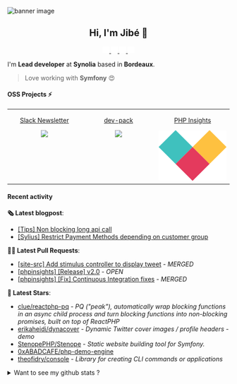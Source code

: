 ![banner image](https://images.unsplash.com/photo-1587929651402-ce54a2b3af41?crop=entropy&amp;cs=tinysrgb&amp;fit=crop&amp;fm=jpg&amp;h=300&amp;ixid=MnwxfDB8MXxyYW5kb218fHx8fHx8fHwxNjIzNzE3Mzgy&amp;ixlib=rb-1.2.1&amp;q=80&amp;utm_campaign=api-credit&amp;utm_medium=referral&amp;utm_source=unsplash_source&amp;w=854)

<h2 align="center">Hi, I'm Jibé 👋</h2>

<p align="center">
<a href="https://jibébarth.fr" title="Personal website"><img alt="rss" width="15px" src="https://raw.githubusercontent.com/Jibbarth/jibbarth.github.io/master/img/fa/rss-solid-100.svg" />
</a>
<a href="https://twitter.com/jibbarth" title="Twitter"><img alt="twitter" width="15px" src="https://raw.githubusercontent.com/Jibbarth/jibbarth.github.io/master/img/fa/twitter-brands-100.svg" />
</a>
<a href="https://linkedin.com/in/jibé-b-772884a3" title="Linkedin"><img alt="linkedin" width="15px" src="https://raw.githubusercontent.com/Jibbarth/jibbarth.github.io/master/img/fa/linkedin-brands-100.svg" />
</a>
<a href="https://connect.symfony.com/profile/jibbarth" title="Symfony"><img alt="symfony" width="15px" src="https://raw.githubusercontent.com/Jibbarth/jibbarth.github.io/master/img/fa/symfony-brands-100.svg" />
</a>
</p>

I'm **Lead developer** at **Synolia** based in **Bordeaux**.

> Love working with **Symfony** 😍

#### OSS Projects ⚡

<table>
  <tbody>
    <tr valign="top">
      <td width="33.333333333333%" align="center">
          <a href="https://github.com/Jibbarth/slacknewsletter">
            <p>Slack Newsletter</p>
            <img src="https://images.unsplash.com/photo-1610924125440-db821b18a56e?crop=entropy&amp;cs=tinysrgb&amp;fit=crop&amp;fm=jpg&amp;h=150&amp;ixid=MnwxfDB8MXxyYW5kb218fHx8fHx8fHwxNjIzNzE3Mzgz&amp;ixlib=rb-1.2.1&amp;q=80&amp;utm_campaign=api-credit&amp;utm_medium=referral&amp;utm_source=unsplash_source&amp;w=200" />
          </a>
      </td>
      <td width="33.333333333333%" align="center">
          <a href="https://github.com/Jibbarth/dev-pack">
            <p>dev-pack</p>
            <img src="https://images.unsplash.com/photo-1546146830-2cca9512c68e?ixlib=rb-1.2.1&amp;ixid=eyJhcHBfaWQiOjEyMDd9&amp;auto=format&amp;fit=crop&amp;w=200&amp;h=150" />
          </a>
      </td>
      <td width="33.333333333333%" align="center">
          <a href="https://phpinsights.com">
            <p>PHP Insights</p>
            <img src="https://raw.githubusercontent.com/nunomaduro/phpinsights/v1.14.0/art/heart.png" />
          </a>
      </td>
    </tr>
  </tbody>
</table>



#### Recent activity

**🗞 Latest blogpost**:

* [[Tips] Non blocking long api call](https://jibébarth.fr/post/non-blocking-long-api-call)
* [[Sylius] Restrict Payment Methods depending on customer group](https://jibébarth.fr/gist/53569b2072996fe7d2a36faf2eaa577d)

**👨‍💻 Latest Pull Requests**:

* [[site-src] Add stimulus controller to display tweet](https://github.com/Jibbarth/site-src/pull/39) - _MERGED_
* [[phpinsights] [Release] v2.0](https://github.com/nunomaduro/phpinsights/pull/480) - _OPEN_
* [[phpinsights] [Fix] Continuous Integration fixes](https://github.com/nunomaduro/phpinsights/pull/494) - _MERGED_

**🌟 Latest Stars**:

* [clue/reactphp-pq](https://github.com/clue/reactphp-pq)  - _PQ (&quot;peak&quot;), automatically wrap blocking functions in an async child process and turn blocking functions into non-blocking promises, built on top of ReactPHP_
* [erikaheidi/dynacover](https://github.com/erikaheidi/dynacover)  - _Dynamic Twitter cover images / profile headers - demo_
* [StenopePHP/Stenope](https://github.com/StenopePHP/Stenope)  - _Static website building tool for Symfony._
* [0xABADCAFE/php-demo-engine](https://github.com/0xABADCAFE/php-demo-engine) 
* [theofidry/console](https://github.com/theofidry/console)  - _Library for creating CLI commands or applications_

<details>
<summary> Want to see my github stats ? </summary>

![Github stats](https://github-readme-stats.vercel.app/api?username=Jibbarth&&show_icons=true)
</details>

